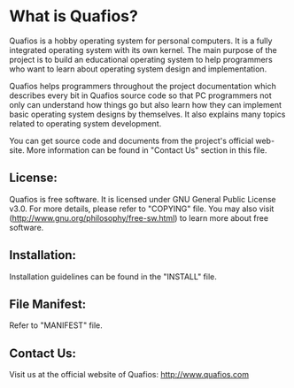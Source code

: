 What is Quafios?
=================
Quafios is a hobby operating system for personal computers. It is a fully
integrated operating system with its own kernel. The main purpose of the
project is to build an educational operating system to help programmers
who want to learn about operating system design and implementation.

Quafios helps programmers throughout the project documentation which
describes every bit in Quafios source code so that PC programmers not only
can understand how things go but also learn how they can implement basic
operating system designs by themselves. It also explains many topics
related to operating system development.

You can get source code and documents from the project's official
web-site. More information can be found in "Contact Us" section in this
file.

License:
---------
Quafios is free software. It is licensed under GNU General Public
License v3.0. For more details, please refer to "COPYING" file. You
may also visit (http://www.gnu.org/philosophy/free-sw.html) to learn
more about free software.

Installation:
--------------
Installation guidelines can be found in the "INSTALL" file.

File Manifest:
---------------
Refer to "MANIFEST" file.

Contact Us:
------------
Visit us at the official website of Quafios: http://www.quafios.com
